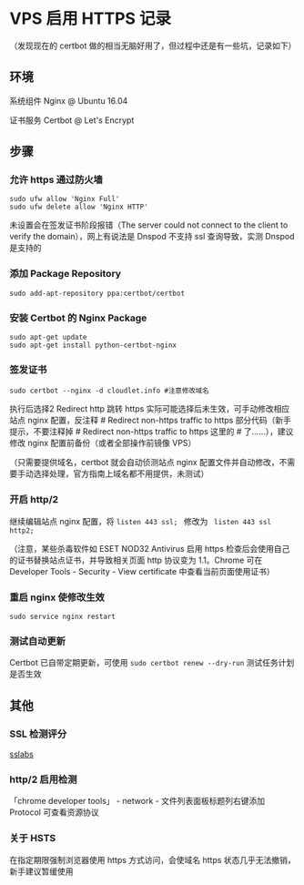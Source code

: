 # VPS 启用 HTTPS 记录

（发现现在的 certbot 做的相当无脑好用了，但过程中还是有一些坑，记录如下）

## 环境

系统组件 Nginx @ Ubuntu 16.04 

证书服务 Certbot @ Let's Encrypt 

## 步骤

### 允许 https 通过防火墙

```
sudo ufw allow 'Nginx Full'
sudo ufw delete allow 'Nginx HTTP'
```

未设置会在签发证书阶段报错（The server could not connect to the client to verify the domain），网上有说法是 Dnspod 不支持 ssl 查询导致，实测 Dnspod 是支持的

### 添加 Package Repository

```
sudo add-apt-repository ppa:certbot/certbot 
```

### 安装 Certbot 的 Nginx Package

```
sudo apt-get update 
sudo apt-get install python-certbot-nginx
```

### 签发证书

```
sudo certbot --nginx -d cloudlet.info #注意修改域名
```

 执行后选择2 Redirect http 跳转 https 实际可能选择后未生效，可手动修改相应站点 nginx 配置，反注释 \# Redirect non-https traffic to https 部分代码（新手提示，不要注释掉 \# Redirect non-https traffic to https 这里的 \# 了……），建议修改 nginx 配置前备份（或者全部操作前镜像 VPS）

（只需要提供域名，certbot 就会自动侦测站点 nginx 配置文件并自动修改，不需要手动选择处理，官方指南上域名都不用提供，未测试）

### 开启 http/2

继续编辑站点 nginx 配置，将 ```listen 443 ssl; ``` 修改为 ``` listen 443 ssl http2;```

（注意，某些杀毒软件如 ESET NOD32 Antivirus 启用 https 检查后会使用自己的证书替换站点证书，并导致相关页面 http 协议变为 1.1。Chrome 可在 Developer Tools - Security - View certificate 中查看当前页面使用证书）

### 重启 nginx 使修改生效

```
sudo service nginx restart 
```

### 测试自动更新

Certbot 已自带定期更新，可使用 ```sudo certbot renew --dry-run``` 测试任务计划是否生效

## 其他

### SSL 检测评分 

[sslabs](https://www.ssllabs.com/)

### http/2 启用检测

「chrome developer tools」 - network - 文件列表面板标题列右键添加 Protocol 可查看资源协议

### 关于 HSTS

在指定期限强制浏览器使用 https 方式访问，会使域名 https 状态几乎无法撤销，新手建议暂缓使用

## 
